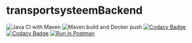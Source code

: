 # transportsysteemBackend
![Java CI with Maven](https://github.com/JavaGroep1/transportsysteemBackend/workflows/Java%20CI%20with%20Maven/badge.svg)
![Maven build and Docker push](https://github.com/JavaGroep1/transportsysteemBackend/workflows/Maven%20build%20and%20Docker%20push/badge.svg)
[![Codacy Badge](https://api.codacy.com/project/badge/Grade/05b98d7859084c728b88ac02eae7d3da)](https://app.codacy.com/gh/JavaGroep1/transportsysteemBackend?utm_source=github.com&utm_medium=referral&utm_content=JavaGroep1/transportsysteemBackend&utm_campaign=Badge_Grade)
[![Codacy Badge](https://app.codacy.com/project/badge/Grade/2b60d495c3ff4773838d00523a02d52f)](https://www.codacy.com?utm_source=github.com&amp;utm_medium=referral&amp;utm_content=JavaGroep1/transportsysteemBackend&amp;utm_campaign=Badge_Grade)
[![Run in Postman](https://run.pstmn.io/button.svg)](https://app.getpostman.com/run-collection/4e370a129434d899a107)
